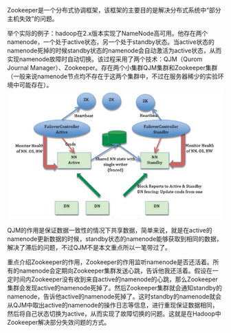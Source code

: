 
Zookeeper是一个分布式协调框架，该框架的主要目的是解决分布式系统中“部分主机失效”的问题。

举个实际的例子：hadoop在2.x版本实现了NameNode高可用。他存在两个namenode，一个处于active状态，另一个处于standby状态。当active状态的namenode死掉的时候standby状态的namenode会自动激活为active状态，从而实现namenode故障时自动切换。该过程采用了两个技术：QJM（Qurom Journal Manager）、Zookeeper。存在两个小集群QJM集群和Zookeeper集群（一般来说namenode节点均不存在于这两个集群中，不过在服务器稀少的实验环境中可能存在）。
![image_1d5pimkg416op1kt31b5k1rfub8l9.png-150.3kB][1]

QJM的作用是保证数据一致性的情况下共享数据，简单来说，就是在active的namenode更新数据的时候，standby状态的namenode能够获取到相同的数据，解决了滞后的问题，不过QJM不是本文重点所以一笔带过了。

重点介绍Zookeeper的作用，Zookeeper的作用监听namenode是否还活着。所有的namenode会定期向Zookeeper集群发送心跳，告诉他我还活着。假设在一定时间内Zookeeper没有收到来自active的namenode的心跳，那么Zookeeper集群会发现active的namenode死掉了。然后Zookeeper集群就会通知standby的namenode，告诉他active的namenode死掉了。这时standby的namenode就会从QJM中取出active的namenode的操作日志等信息，进行重现保证数据相同，然后将自己状态切换为active，从而实现了故障切换的问题。这就是在Hadoop中Zookeeper解决部分失效问题的方式。

  [1]: ../imgs/image_1d5pimkg416op1kt31b5k1rfub8l9.png

